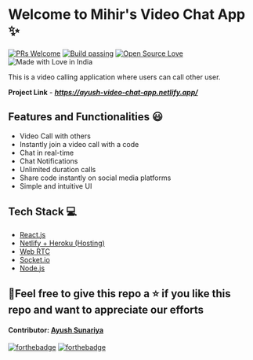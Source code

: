 # Welcome to Mihir's Video Chat App ✨


[![PRs Welcome](https://img.shields.io/badge/PRs-welcome-brightgreen.svg?style=flat-square)](https://ayush-video-chat-app.netlify.app/)&nbsp;[![Build passing](https://img.shields.io/badge/Build-Passing-brightgreen.svg?style=flat-square)]( https://ayush-video-chat-app.netlify.app/)&nbsp;[![Open Source Love](https://badges.frapsoft.com/os/v1/open-source.svg?v=102)](https://ayush-video-chat-app.netlify.app/)&nbsp;![Made with Love in India](https://madewithlove.org.in/badge.svg)


This is a video calling application where users can call other user.

**Project Link** - ***https://ayush-video-chat-app.netlify.app/***


## Features and Functionalities 😃

- Video Call with others
- Instantly join a video call with a code
- Chat in real-time
- Chat Notifications
- Unlimited duration calls
- Share code instantly on social media platforms
- Simple and intuitive UI

<!-- ## Screenshots 📸

### Home Page

![enter image description here](https://user-images.githubusercontent.com/48746544/115701626-9b838e00-a385-11eb-8a07-214ca0b9f327.png)

### Incoming Call

![enter image description here](https://user-images.githubusercontent.com/48746544/115701844-d8e81b80-a385-11eb-91cf-014b23e24ae4.png)

### In Call

![enter image description here](https://user-images.githubusercontent.com/48746544/115702841-07b2c180-a387-11eb-897e-f19abefafef5.png)

### Chat

![enter image description here](https://user-images.githubusercontent.com/48746544/115702929-24e79000-a387-11eb-906c-704608263da4.png)

![enter image description here](https://user-images.githubusercontent.com/48746544/115703177-709a3980-a387-11eb-8d9d-15ddf3b66a25.png) -->

## Tech Stack 💻

- [React.js](https://reactjs.org/)
- [Netlify + Heroku (Hosting)](https://www.netlify.com/)
- [Web RTC](https://github.com/webrtc)
- [Socket.io](https://socket.io/)
- [Node.js](https://nodejs.org/en/)


## 🤩Feel free to give this repo a ⭐ if you like this repo and want to appreciate our efforts
#### Contributor: [Ayush Sunariya](https://www.linkedin.com/in/ayush-sunariya-3612301b4/)


[![forthebadge](https://forthebadge.com/images/badges/built-with-love.svg)](https://forthebadge.com)
[![forthebadge](https://forthebadge.com/images/badges/built-by-developers.svg)](https://forthebadge.com)


